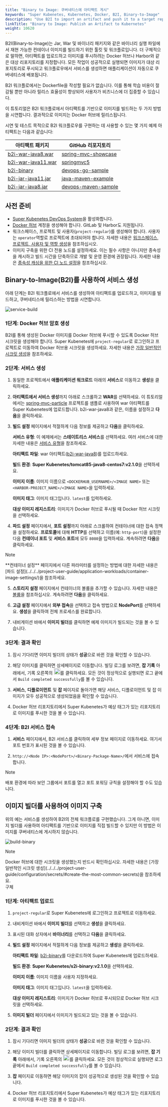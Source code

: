 ```yaml
---
title: "Binary to Image: 쿠버네티스에 아티팩트 게시"
keywords: "Super Kubenetes, Kubernetes, Docker, B2I, Binary-to-Image"
description: "Use B2I to import an artifact and push it to a target repository."
linkTitle: "Binary to Image: Publish an Artifact to Kubernetes"
weight: 10620
---
```


B2I(Binary-to-Image)는 Jar, War 및 바이너리 패키지와 같은 바이너리 실행 파일에서 재현 가능한 컨테이너 이미지를 빌드하기 위한 툴킷 및 워크플로입니다. 더 구체적으로 말하면, 아티팩트를 업로드하고 이미지를 푸시하려는 Docker 허브나 Harbor와 같은 대상 리포지토리를 지정합니다. 모든 작업이 성공적으로 실행되면 이미지가 대상 리포지토리로 푸시되고 워크플로우에서 서비스를 생성하면 애플리케이션이 자동으로 쿠버네티스에 배포됩니다.

B2I 워크플로에서는 Dockerfile을 작성할 필요가 없습니다. 이를 통해 학습 비용이 절감될 뿐만 아니라 릴리스 효율성이 향상되어 사용자가 비즈니스에 더 집중할 수 있습니다.

이 튜토리얼은 B2I 워크플로에서 아티팩트를 기반으로 이미지를 빌드하는 두 가지 방법을 시연합니다. 결과적으로 이미지는 Docker 허브에 릴리스됩니다.

시연 및 테스트 목적으로 B2I 워크플로우를 구현하는 데 사용할 수 있는 몇 가지 예제 아티팩트는 다음과 같습니다:

<table>
<thead>
<tr>
	<th>
		아티팩트 패키지
	</th>
	<th>
		GitHub 리포지토리
	</th>
</tr>
</thead>
<tbody>
<tr>
	<td>
		<a href="https://github.com/kubesphere/tutorial/raw/master/tutorial%204%20-%20s2i-b2i/b2i-war-java8.war" target="_blank" rel="noopener noreferrer">b2i-war-java8.war</a>
	</td>
	<td>
		<a href="https://github.com/spring-projects/spring-mvc-showcase" target="_blank" rel="noopener noreferrer">spring-mvc-showcase</a>
	</td>
</tr>
<tr>
	<td>
		<a href="https://github.com/kubesphere/tutorial/raw/master/tutorial%204%20-%20s2i-b2i/b2i-war-java11.war" target="_blank" rel="noopener noreferrer">b2i-war-java11.war</a>
	</td>
	<td>
		<a href="https://github.com/kubesphere/s2i-java-container/tree/master/tomcat/examples/springmvc5" target="_blank" rel="noopener noreferrer">springmvc5</a>
	</td>
</tr>
<tr>
	<td>
		<a href="https://github.com/kubesphere/tutorial/raw/master/tutorial%204%20-%20s2i-b2i/b2i-binary" target="_blank" rel="noopener noreferrer">b2i-binary</a>
	</td>
	<td>
		<a href="https://github.com/runzexia/devops-go-sample" target="_blank" rel="noopener noreferrer">devops-go-sample</a>
	</td>
</tr>
<tr>
	<td>
		<a href="https://github.com/kubesphere/tutorial/raw/master/tutorial%204%20-%20s2i-b2i/b2i-jar-java11.jar" target="_blank" rel="noopener noreferrer">b2i-jar-java11.jar</a>
	</td>
	<td>
		<a href="https://github.com/kubesphere/s2i-java-container/tree/master/java/examples/maven" target="_blank" rel="noopener noreferrer">java-maven-example</a>
	</td>
</tr>
<tr>
	<td>
		<a href="https://github.com/kubesphere/tutorial/raw/master/tutorial%204%20-%20s2i-b2i/b2i-jar-java8.jar" target="_blank" rel="noopener noreferrer">b2i-jar-java8.jar</a>
	</td>
	<td>
		<a href="https://github.com/kubesphere/devops-maven-sample" target="_blank" rel="noopener noreferrer">devops-maven-sample</a>
	</td>
</tr>
</tbody>
</table>

## 사전 준비

- [Super Kubenetes DevOps System](../../../pluggable-components/devops/)을 활성화합니다.
- [Docker 허브](https://www.dockerhub.com/) 계정을 생성해야 합니다. GitLab 및 Harbor도 지원됩니다.
- 워크스페이스, 프로젝트 및 사용자(`project-regular`)를 생성해야 합니다. 사용자는 `operator`역할로 프로젝트에 초대되어야 합니다. 자세한 내용은 [워크스페이스, 프로젝트, 사용자 및 역할 생성](../../../quick-start/create-workspace-and-project/)을 참조하십시오.
- 이미지 구축을 위한 CI 전용 노드를 설정하세요. 이는 필수 사항은 아니지만 종속성을 캐시하고 빌드 시간을 단축하므로 개발 및 운영 환경에 권장됩니다. 자세한 내용은 [종속성 캐싱을 위한 CI 노드 설정](../../../devops-user-guide/how-to-use/devops-settings/set-ci-node/)을 참조하십시오.

## Binary-to-Image(B2I)를 사용하여 서비스 생성

아래 단계는 B2I 워크플로에서 서비스를 생성하여 아티팩트를 업로드하고, 이미지를 빌드하고, 쿠버네티스에 릴리스하는 방법을 시연합니다.

![service-build](/dist/assets/docs/v3.3/project-user-guide/image-builder/b2i-publish-artifact-to-kubernetes/service-build.png)

### 1단계: Docker 허브 암호 생성

B2I를 통해 생성된 Docker 이미지를 Docker 허브에 푸시할 수 있도록 Docker 허브 시크릿을 생성해야 합니다. Super Kubenetes에 `project-regular`로 로그인하고 프로젝트로 이동하여 Docker 허브용 시크릿을 생성하세요. 자세한 내용은 [가장 일반적인 시크릿 생성](../../../project-user-guide/configuration/secrets/#create-the-most-common-secrets)을 참조하세요.

### 2단계: 서비스 생성

1. 동일한 프로젝트에서 **애플리케이션 워크로드** 아래의 **서비스**로 이동하고 **생성**을 클릭하세요.

2. **아티팩트에서 서비스 생성**까지 아래로 스크롤하고 **WAR**를 선택하세요. 이 튜토리얼에서는 [spring-mvc-particle](https://github.com/spring-projects/spring-mvc-showcase) 프로젝트를 샘플로 사용하여 war 아티팩트를 Super Kubenetes에 업로드합니다. b2i-war-java8과 같은, 이름을 설정하고 **다음**을 클릭하세요.

3. **빌드 설정** 페이지에서 적절하게 다음 정보를 제공하고 **다음**을 클릭하세요.

   **서비스 유형**: 이 예제에서는 **스테이트리스 서비스**를 선택하세요. 여러 서비스에 대한 자세한 내용은 [서비스 유형](../../../project-user-guide/application-workloads/services/#service-type)을 참조하세요.

   **아티팩트 파일**: war 아티팩트([b2i-war-java8](https://github.com/kubesphere/tutorial/raw/master/tutorial%204%20-%20s2i-b2i/b2i-war-java8.war))를 업로드하세요.

   **빌드 환경**: **Super Kubenetes/tomcat85-java8-centos7:v2.1.0**을 선택하세요.

   **이미지 이름**: 이미지 이름으로 `<DOCKERHUB_USERNAME>/<IMAGE NAME>` 또는 `<HARBOR-PROJECT_NAME>/<IMAGE NAME>`을 입력하세요.

   **이미지 태그**: 이미지 태그입니다. `latest`를 입력하세요.

   **대상 이미지 레지스트리**: 이미지가 Docker 허브로 푸시될 때 Docker 허브 시크릿을 선택하세요.
   
4. **파드 설정** 페이지에서, **포트 설정**까지 아래로 스크롤하여 컨테이너에 대한 접속 정책을 설정하세요. **프로토콜**에 대해 **HTTP**를 선택하고 이름(예: `http-port`)을 설정한 다음 **컨테이너 포트** 및 **서비스 포트**에 모두 `8080`을 입력하세요. 계속하려면 **다음**을 클릭하세요.

  <div className="notices note">
    <p>Note</p>
    <div>
      **컨테이너 설정** 페이지에서 다른 파라미터를 설정하는 방법에 대한 자세한 내용은 [파드 설정](../../../project-user-guide/application-workloads/container-image-settings/)을 참조하세요.
    </div>
  </div>

5. **스토리지 설정** 페이지에서 컨테이너의 볼륨을 추가할 수 있습니다. 자세한 내용은 [볼륨](../../../project-user-guide/storage/volumes/)을 참조하십시오. 계속하려면 **다음**을 클릭하세요.

6. **고급 설정** 페이지에서 **외부 접속**을 선택하고 접속 방법으로 **NodePort**를 선택하세요. **생성**을 클릭하여 전체 프로세스를 완료합니다.

7. 내비게이션 바에서 **이미지 빌더**를 클릭하면 예제 이미지가 빌드되는 것을 볼 수 있습니다.

### 3단계: 결과 확인

1. 잠시 기다리면 이미지 빌더의 상태가 **성공**으로 바뀐 것을 확인할 수 있습니다.

2. 해당 이미지를 클릭하면 상세페이지로 이동합니다. 빌딩 로그를 보려면, **잡 기록** 아래에서, 기록 오른쪽의 <img src="/dist/assets/docs/v3.3/project-user-guide/image-builder/b2i-publish-artifact-to-kubernetes/down-arrow.png" width="20px" alt="icon" />를 클릭하세요. 모든 것이 정상적으로 실행되면 로그 끝에서 `Build completed successfully`를 볼 수 있습니다.

3. **서비스**, **디플로이먼트** 및 **잡** 페이지로 돌아가면 해당 서비스, 디플로이먼트 및 잡 이미지가 모두 성공적으로 생성되었음을 확인할 수 있습니다.

4. Docker 허브 리포지토리에서 Super Kubenetes가 예상 태그가 있는 리포지토리로 이미지를 푸시한 것을 볼 수 있습니다.

### 4단계: B2I 서비스 접속

1. **서비스** 페이지에서, B2I 서비스를 클릭하여 세부 정보 페이지로 이동하세요. 여기서 포트 번호가 표시된 것을 볼 수 있습니다.

2. `http://<Node IP>:<NodePort>/<Binary-Package-Name>/`에서 서비스에 접속합니다.

  <div className="notices note">
    <p>Note</p>
    <div>
      배포 환경에 따라 보안 그룹에서 포트를 열고 포트 포워딩 규칙을 설정해야 할 수도 있습니다.
    </div>
  </div>

## 이미지 빌더를 사용하여 이미지 구축

위의 예는 서비스를 생성하여 B2I의 전체 워크플로를 구현했습니다. 그게 아니면, 이미지 빌더를 사용하여 아티팩트를 기반으로 이미지를 직접 빌드할 수 있지만 이 방법은 이미지를 쿠버네티스에 게시하지 않습니다.

![build-binary](/dist/assets/docs/v3.3/project-user-guide/image-builder/b2i-publish-artifact-to-kubernetes/build-binary.png)

<div className="notices note">
  <p>Note</p>
  <div>
    Docker 허브에 대한 시크릿을 생성했는지 반드시 확인하십시오. 자세한 내용은 [가장 일반적인 시크릿 생성](../../../project-user-guide/configuration/secrets/#create-the-most-common-secrets)을 참조하세요.
  </div>
구체</div>

### 1단계: 아티팩트 업로드

1. `project-regular`로 Super Kubenetes에 로그인하고 프로젝트로 이동하세요.

2. 내비게이션 바에서 **이미지 빌더**를 선택하고 **생성**을 클릭하세요.

3. 표시된 대화 상자에서 **바이너리**를 선택하고 **다음**을 클릭하세요.

4. **빌드 설정** 페이지에서 적절하게 다음 정보를 제공하고 **생성**을 클릭하세요.

   **아티팩트 파일**: [b2i-binary](https://github.com/kubesphere/tutorial/raw/master/tutorial%204%20-%20s2i-b2i/b2i-binary)를 다운로드하여 Super Kubenetes에 업로드하세요.

   **빌드 환경**: **Super Kubenetes/s2i-binary:v2.1.0**을 선택하세요.

   **이미지 이름**: 이미지 이름을 사용자 지정하세요.

   **이미지 태그**: 이미지 태그입니다. `latest`을 입력하세요.

   **대상 이미지 레지스트리**: 이미지가 Docker 허브로 푸시되므로 Docker 허브 시크릿을 선택하세요.

5. **이미지 빌더** 페이지에서 이미지가 빌드되고 있는 것을 볼 수 있습니다.

### 2단계: 결과 확인

1. 잠시 기다리면 이미지 빌더의 상태가 **성공**으로 바뀐 것을 확인할 수 있습니다.

2. 해당 이미지 빌더를 클릭하면 상세페이지로 이동합니다. 빌딩 로그를 보려면, **잡 기록** 아래에서, 기록 오른쪽의 <img src="/dist/assets/docs/v3.3/project-user-guide/image-builder/b2i-publish-artifact-to-kubernetes/down-arrow.png" width="20px" alt="icon" />를 클릭하세요. 모든 것이 정상적으로 실행되면 로그 끝에서 `Build completed successfully`를 볼 수 있습니다.

3. **잡** 페이지로 이동하면 해당 이미지의 잡이 성공적으로 생성된 것을 확인할 수 있습니다.

4. Docker 허브 리포지토리에서 Super Kubenetes가 예상 태그가 있는 리포지토리로 이미지를 푸시한 것을 볼 수 있습니다.

